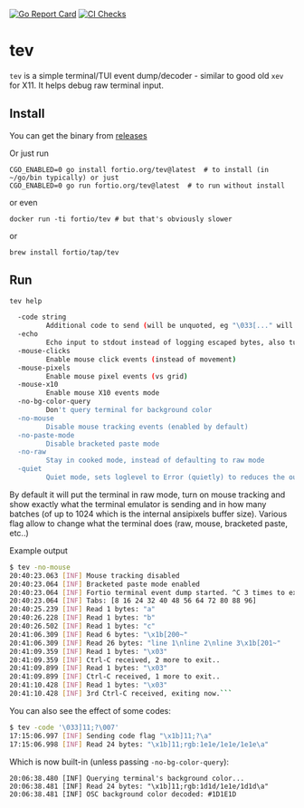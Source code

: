 <!-- [![GoDoc](https://godoc.org/fortio.org/tev?status.svg)](https://pkg.go.dev/fortio.org/tev) -->
[![Go Report Card](https://goreportcard.com/badge/fortio.org/tev)](https://goreportcard.com/report/fortio.org/tev)
[![CI Checks](https://github.com/fortio/tev/actions/workflows/include.yml/badge.svg)](https://github.com/fortio/tev/actions/workflows/include.yml)
# tev

`tev` is a simple terminal/TUI event dump/decoder - similar to good old `xev` for X11. It helps debug raw terminal input.

## Install
You can get the binary from [releases](https://github.com/fortio/tev/releases)

Or just run
```
CGO_ENABLED=0 go install fortio.org/tev@latest  # to install (in ~/go/bin typically) or just
CGO_ENABLED=0 go run fortio.org/tev@latest  # to run without install
```

or even
```
docker run -ti fortio/tev # but that's obviously slower
```

or
```
brew install fortio/tap/tev
```

## Run

```sh
tev help
```

```sh
  -code string
         Additional code to send (will be unquoted, eg "\033[..." will send CSI code)
  -echo
         Echo input to stdout instead of logging escaped bytes, also turns off mouse tracking
  -mouse-clicks
         Enable mouse click events (instead of movement)
  -mouse-pixels
         Enable mouse pixel events (vs grid)
  -mouse-x10
         Enable mouse X10 events mode
  -no-bg-color-query
         Don't query terminal for background color
  -no-mouse
         Disable mouse tracking events (enabled by default)
  -no-paste-mode
         Disable bracketed paste mode
  -no-raw
         Stay in cooked mode, instead of defaulting to raw mode
  -quiet
         Quiet mode, sets loglevel to Error (quietly) to reduces the output
```

By default it will put the terminal in raw mode, turn on mouse tracking and show exactly what the terminal emulator is sending and in how many batches (of up to 1024 which is the internal ansipixels buffer size). Various flag allow to change what the terminal does (raw, mouse, bracketed paste, etc..)


Example output
```sh
$ tev -no-mouse
20:40:23.063 [INF] Mouse tracking disabled
20:40:23.064 [INF] Bracketed paste mode enabled
20:40:23.064 [INF] Fortio terminal event dump started. ^C 3 times to exit (or pkill tev). Ctrl-L clears the screen.
20:40:23.064 [INF] Tabs: [8 16 24 32 40 48 56 64 72 80 88 96]
20:40:25.239 [INF] Read 1 bytes: "a"
20:40:26.228 [INF] Read 1 bytes: "b"
20:40:26.502 [INF] Read 1 bytes: "c"
20:41:06.309 [INF] Read 6 bytes: "\x1b[200~"
20:41:06.309 [INF] Read 26 bytes: "line 1\nline 2\nline 3\x1b[201~"
20:41:09.359 [INF] Read 1 bytes: "\x03"
20:41:09.359 [INF] Ctrl-C received, 2 more to exit..
20:41:09.899 [INF] Read 1 bytes: "\x03"
20:41:09.899 [INF] Ctrl-C received, 1 more to exit..
20:41:10.428 [INF] Read 1 bytes: "\x03"
20:41:10.428 [INF] 3rd Ctrl-C received, exiting now.```
```

You can also see the effect of some codes:
```sh
$ tev -code '\033]11;?\007'
17:15:06.997 [INF] Sending code flag "\x1b]11;?\a"
17:15:06.998 [INF] Read 24 bytes: "\x1b]11;rgb:1e1e/1e1e/1e1e\a"
```

Which is now built-in (unless passing `-no-bg-color-query`):
```
20:06:38.480 [INF] Querying terminal's background color...
20:06:38.481 [INF] Read 24 bytes: "\x1b]11;rgb:1d1d/1e1e/1d1d\a"
20:06:38.481 [INF] OSC background color decoded: #1D1E1D
```
